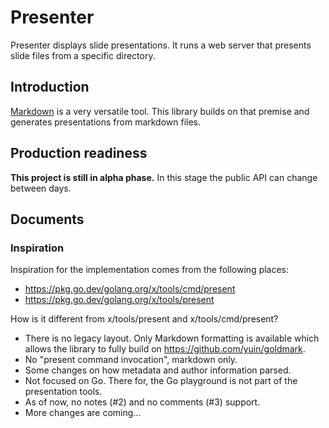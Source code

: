 # Presenter

Presenter displays slide presentations. It runs a web server that presents slide files from a specific directory.

## Introduction

[Markdown](https://en.wikipedia.org/wiki/Markdown) is a very versatile tool. This library builds on that premise and generates presentations from markdown files.

## Production readiness

**This project is still in alpha phase.** In this stage the public API can change between days.

## Documents

### Inspiration

Inspiration for the implementation comes from the following places:

- https://pkg.go.dev/golang.org/x/tools/cmd/present
- https://pkg.go.dev/golang.org/x/tools/present

How is it different from x/tools/present and x/tools/cmd/present?

- There is no legacy layout. Only Markdown formatting is available which allows the library to fully build on https://github.com/yuin/goldmark.
- No "present command invocation", markdown only.
- Some changes on how metadata and author information parsed.
- Not focused on Go. There for, the Go playground is not part of the presentation tools.
- As of now, no notes (#2) and no comments (#3) support.
- More changes are coming...
